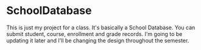 # SchoolDatabase
This is just my project for a class. It's basically a School Database. You can submit student, course, enrollment and grade records.
I'm going to be updating it later and I'll be changing the design throughout the semester. 

